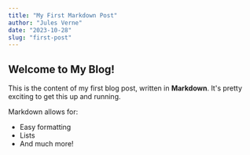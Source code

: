 ```yaml
---
title: "My First Markdown Post"
author: "Jules Verne"
date: "2023-10-28"
slug: "first-post"
---
```


## Welcome to My Blog!

This is the content of my first blog post, written in **Markdown**. It's pretty exciting to get this up and running.

Markdown allows for:
* Easy formatting
* Lists
* And much more!
